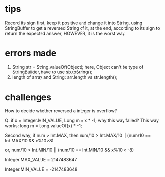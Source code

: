 # tips

Record its sign first, keep it positive and change it into String, using StringBuffer to get a reversed String of it, at the end, according to its sign to return the expected answer, HOWEVER, it is the worst way.

# errors made

1. String str = String.valueOf(Object); here, Object can't be type of StringBuilder, have to use sb.toString();
2. length of array and String: arr.length vs str.length();

# challenges

How to decide whether reversed a integer is overflow?

Q: if x = Integer.MIN_VALUE, Long m = x * -1; why this way failed?
This way works: long m = Long.valueOf(x) * -1;

Second way, if num > Int.MAX, then num/10 > Int.MAX/10 || (num/10 == Int.MAX/10 && x%10>8)

or, num/10 < Int.MIN/10 || (num/10 == Int.MIN/10 && x%10 < -8)



Integer.MAX_VALUE = 2147483647

Integer.MIN_VALUE = -2147483648
